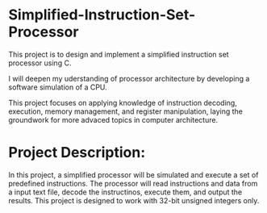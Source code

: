 # Simplified-Instruction-Set-Processor
This project is to design and implement 
a simplified instruction set processor using C.

I will deepen my uderstanding of processor 
architecture by developing a software simulation 
of a CPU.

This project focuses on applying knowledge 
of instruction decoding, execution, memory management, 
and register manipulation, laying the groundwork for 
more advaced topics in computer architecture.

# Project Description:
In this project, a simplified processor will be 
simulated and execute a set of predefined instructions. 
The processor will read instructions and data from a input 
text file, decode the instructinos, execute them, and 
output the results. This project is designed to work with 
32-bit unsigned integers only.
